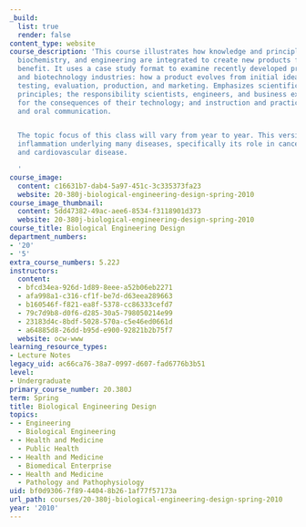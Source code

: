```yaml
---
_build:
  list: true
  render: false
content_type: website
course_description: 'This course illustrates how knowledge and principles of biology,
  biochemistry, and engineering are integrated to create new products for societal
  benefit. It uses a case study format to examine recently developed products of pharmaceutical
  and biotechnology industries: how a product evolves from initial idea, through patents,
  testing, evaluation, production, and marketing. Emphasizes scientific and engineering
  principles; the responsibility scientists, engineers, and business executives have
  for the consequences of their technology; and instruction and practice in written
  and oral communication.


  The topic focus of this class will vary from year to year. This version looks at
  inflammation underlying many diseases, specifically its role in cancer, diabetes,
  and cardiovascular disease.

  '
course_image:
  content: c16631b7-dab4-5a97-451c-3c335373fa23
  website: 20-380j-biological-engineering-design-spring-2010
course_image_thumbnail:
  content: 5dd47382-49ac-aee6-8534-f3118901d373
  website: 20-380j-biological-engineering-design-spring-2010
course_title: Biological Engineering Design
department_numbers:
- '20'
- '5'
extra_course_numbers: 5.22J
instructors:
  content:
  - bfcd34ea-926d-1d89-8eee-a52b06eb2271
  - afa998a1-c316-cf1f-be7d-d63eea289663
  - b160546f-f821-ea8f-5378-cc86333cefd7
  - 79c7d9b8-d0f6-d285-30a5-798050214e99
  - 23183d4c-8bdf-5028-570a-c5e46ed0661d
  - a64885d8-26dd-b95d-e900-92821b2b75f7
  website: ocw-www
learning_resource_types:
- Lecture Notes
legacy_uid: ac66ca76-38a7-0997-d607-fad6776b3b51
level:
- Undergraduate
primary_course_number: 20.380J
term: Spring
title: Biological Engineering Design
topics:
- - Engineering
  - Biological Engineering
- - Health and Medicine
  - Public Health
- - Health and Medicine
  - Biomedical Enterprise
- - Health and Medicine
  - Pathology and Pathophysiology
uid: bf0d9306-7f89-4404-8b26-1af77f57173a
url_path: courses/20-380j-biological-engineering-design-spring-2010
year: '2010'
---
```

